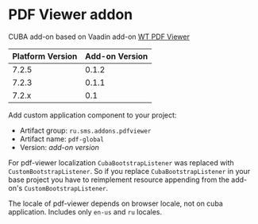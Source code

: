 # PDF Viewer addon
CUBA add-on based on Vaadin add-on [WT PDF Viewer](https://github.com/WhitesteinTechnologies/wt-pdf-viewer)

| Platform Version | Add-on Version |
| ---------------- | -------------- |
| 7.2.5            | 0.1.2          |
| 7.2.3            | 0.1.1          |
| 7.2.x            | 0.1            |


Add custom application component to your project:

* Artifact group: `ru.sms.addons.pdfviewer`
* Artifact name: `pdf-global`
* Version: *add-on version*

For pdf-viewer localization `CubaBootstrapListener` was replaced with `CustomBootstrapListener`. 
So if you replace `CubaBootstrapListener` in your base project you have to reimplement resource appending
from the add-on's `CustomBootstrapListener`.

The locale of pdf-viewer depends on browser locale, not on cuba application. Includes only `en-us` and `ru` locales.
